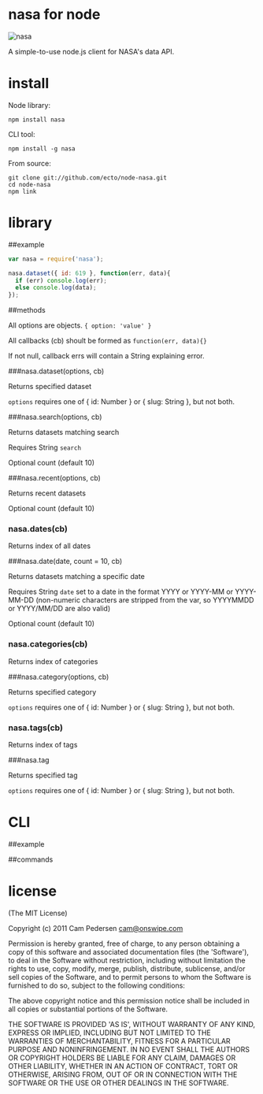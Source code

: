 # nasa for node

![nasa](http://i.imgur.com/wyl1S.jpg)

A simple-to-use node.js client for NASA's data API.

# install

Node library:

    npm install nasa

CLI tool:

    npm install -g nasa

From source:

    git clone git://github.com/ecto/node-nasa.git 
    cd node-nasa
    npm link

# library

##example

````javascript
var nasa = require('nasa');

nasa.dataset({ id: 619 }, function(err, data){
  if (err) console.log(err);
  else console.log(data);
});
````

##methods

All options are objects. `{ option: 'value' }`

All callbacks (cb) shoult be formed as `function(err, data){}`

If not null, callback errs will contain a String explaining error.

###nasa.dataset(options, cb)

Returns specified dataset

`options` requires one of { id: Number } or { slug: String }, but not both.

###nasa.search(options, cb)

Returns datasets matching search

Requires String `search`

Optional count (default 10)

###nasa.recent(options, cb)

Returns recent datasets

Optional count (default 10)

### nasa.dates(cb)

Returns index of all dates

###nasa.date(date, count = 10, cb)

Returns datasets matching a specific date

Requires String `date`  set to a date in the format YYYY or YYYY-MM or YYYY-MM-DD (non-numeric characters are stripped from the var, so YYYYMMDD or YYYY/MM/DD are also valid)

Optional count (default 10)

### nasa.categories(cb)

Returns index of categories

###nasa.category(options, cb)

Returns specified category

`options` requires one of { id: Number } or { slug: String }, but not both.

### nasa.tags(cb)

Returns index of tags

###nasa.tag

Returns specified tag

`options` requires one of { id: Number } or { slug: String }, but not both.

# CLI

##example

##commands

# license

(The MIT License)

Copyright (c) 2011 Cam Pedersen <cam@onswipe.com>

Permission is hereby granted, free of charge, to any person obtaining a copy of this software and associated documentation files (the 'Software'), to deal in the Software without restriction, including without limitation the rights to use, copy, modify, merge, publish, distribute, sublicense, and/or sell copies of the Software, and to permit persons to whom the Software is furnished to do so, subject to the following conditions:

The above copyright notice and this permission notice shall be included in all copies or substantial portions of the Software.

THE SOFTWARE IS PROVIDED 'AS IS', WITHOUT WARRANTY OF ANY KIND, EXPRESS OR IMPLIED, INCLUDING BUT NOT LIMITED TO THE WARRANTIES OF MERCHANTABILITY, FITNESS FOR A PARTICULAR PURPOSE AND NONINFRINGEMENT. IN NO EVENT SHALL THE AUTHORS OR COPYRIGHT HOLDERS BE LIABLE FOR ANY CLAIM, DAMAGES OR OTHER LIABILITY, WHETHER IN AN ACTION OF CONTRACT, TORT OR OTHERWISE, ARISING FROM, OUT OF OR IN CONNECTION WITH THE SOFTWARE OR THE USE OR OTHER DEALINGS IN THE SOFTWARE.

